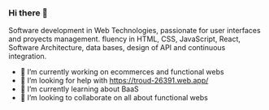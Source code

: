 ### Hi there 👋

Software development in Web Technologies, passionate for user interfaces and proyects management. fluency in HTML, CSS, JavaScript, React, Software Architecture, data bases, design of API and continuous integration.


- 🔭 I’m currently working on ecommerces and functional webs
- 🤔 I’m looking for help with https://troud-26391.web.app/
- 🌱 I’m currently learning about BaaS
- 👯 I’m looking to collaborate on all about functional webs

<!--
**AlexanderAlvarez9/AlexanderAlvarez9** is a ✨ _special_ ✨ repository because its `README.md` (this file) appears on your GitHub profile.

Here are some ideas to get you started:

- 👯 I’m looking to collaborate on ...
- 💬 Ask me about ...
- 📫 How to reach me: ...
- 😄 Pronouns: ...
- ⚡ Fun fact: ...
-->
